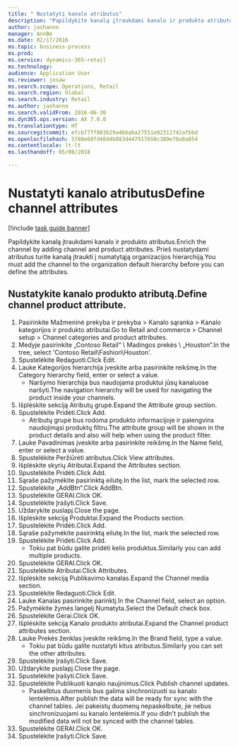 ```yaml
--- 
title: " Nustatyti kanalo atributus"
description: "Papildykite kanalą įtraukdami kanalo ir produkto atributus."
author: jashanno
manager: AnnBe
ms.date: 02/17/2016
ms.topic: business-process
ms.prod: 
ms.service: dynamics-365-retail
ms.technology: 
audience: Application User
ms.reviewer: josaw
ms.search.scope: Operations, Retail
ms.search.region: Global
ms.search.industry: Retail
ms.author: jashanno
ms.search.validFrom: 2016-06-30
ms.dyn365.ops.version: AX 7.0.0
ms.translationtype: HT
ms.sourcegitcommit: efcb77ff883b29a4bbaba27551e02311742afbbd
ms.openlocfilehash: 5f88e68fd40d4b883d447917650c389e78a8a854
ms.contentlocale: lt-lt
ms.lasthandoff: 05/08/2018

---
```

# <a name="define-channel-attributes"></a><span data-ttu-id="4cd69-103"> Nustatyti kanalo atributus</span><span class="sxs-lookup"><span data-stu-id="4cd69-103">Define channel attributes</span></span>

[!include [task guide banner](../includes/task-guide-banner.md)]

<span data-ttu-id="4cd69-104">Papildykite kanalą įtraukdami kanalo ir produkto atributus.</span><span class="sxs-lookup"><span data-stu-id="4cd69-104">Enrich the channel by adding channel and product attributes.</span></span> <span data-ttu-id="4cd69-105">Prieš nustatydami atributus turite kanalą įtraukti į numatytąją organizacijos hierarchiją.</span><span class="sxs-lookup"><span data-stu-id="4cd69-105">You must add the channel to the organization default hierarchy before you can define the attributes.</span></span>


## <a name="define-channel-product-attribute"></a><span data-ttu-id="4cd69-106">Nustatykite kanalo produkto atributą.</span><span class="sxs-lookup"><span data-stu-id="4cd69-106">Define channel product attribute.</span></span>
1. <span data-ttu-id="4cd69-107">Pasirinkite Mažmeninė prekyba ir prekyba > Kanalo sąranka > Kanalo kategorijos ir produkto atributai.</span><span class="sxs-lookup"><span data-stu-id="4cd69-107">Go to Retail and commerce > Channel setup > Channel categories and product attributes.</span></span>
2. <span data-ttu-id="4cd69-108">Medyje pasirinkite „Contoso Retail“ \ Madingos prekės \ „Houston“.</span><span class="sxs-lookup"><span data-stu-id="4cd69-108">In the tree, select 'Contoso Retail\Fashion\Houston'.</span></span>
3. <span data-ttu-id="4cd69-109">Spustelėkite Redaguoti.</span><span class="sxs-lookup"><span data-stu-id="4cd69-109">Click Edit.</span></span>
4. <span data-ttu-id="4cd69-110">Lauke Kategorijos hierarchija įveskite arba pasirinkite reikšmę.</span><span class="sxs-lookup"><span data-stu-id="4cd69-110">In the Category hierarchy field, enter or select a value.</span></span>
    * <span data-ttu-id="4cd69-111">Naršymo hierarchija bus naudojama produktui jūsų kanaluose naršyti.</span><span class="sxs-lookup"><span data-stu-id="4cd69-111">The navigation hierarchy will be used for navigating the product inside your channels.</span></span>  
5. <span data-ttu-id="4cd69-112">Išplėskite sekciją Atributų grupė.</span><span class="sxs-lookup"><span data-stu-id="4cd69-112">Expand the Attribute group section.</span></span>
6. <span data-ttu-id="4cd69-113">Spustelėkite Pridėti.</span><span class="sxs-lookup"><span data-stu-id="4cd69-113">Click Add.</span></span>
    * <span data-ttu-id="4cd69-114">Atributų grupė bus rodoma produkto informacijoje ir palengvins naudojimąsi produktų filtru.</span><span class="sxs-lookup"><span data-stu-id="4cd69-114">The attribute group will be shown in the product details and also will help when using the product filter.</span></span>  
7. <span data-ttu-id="4cd69-115">Lauke Pavadinimas įveskite arba pasirinkite reikšmę.</span><span class="sxs-lookup"><span data-stu-id="4cd69-115">In the Name field, enter or select a value.</span></span>
8. <span data-ttu-id="4cd69-116">Spustelėkite Peržiūrėti atributus.</span><span class="sxs-lookup"><span data-stu-id="4cd69-116">Click View attributes.</span></span>
9. <span data-ttu-id="4cd69-117">Išplėskite skyrių Atributai.</span><span class="sxs-lookup"><span data-stu-id="4cd69-117">Expand the Attributes section.</span></span>
10. <span data-ttu-id="4cd69-118">Spustelėkite Pridėti.</span><span class="sxs-lookup"><span data-stu-id="4cd69-118">Click Add.</span></span>
11. <span data-ttu-id="4cd69-119">Sąraše pažymėkite pasirinktą eilutę.</span><span class="sxs-lookup"><span data-stu-id="4cd69-119">In the list, mark the selected row.</span></span>
12. <span data-ttu-id="4cd69-120">Spustelėkite „AddBtn“.</span><span class="sxs-lookup"><span data-stu-id="4cd69-120">Click AddBtn.</span></span>
13. <span data-ttu-id="4cd69-121">Spustelėkite GERAI.</span><span class="sxs-lookup"><span data-stu-id="4cd69-121">Click OK.</span></span>
14. <span data-ttu-id="4cd69-122">Spustelėkite Įrašyti.</span><span class="sxs-lookup"><span data-stu-id="4cd69-122">Click Save.</span></span>
15. <span data-ttu-id="4cd69-123">Uždarykite puslapį.</span><span class="sxs-lookup"><span data-stu-id="4cd69-123">Close the page.</span></span>
16. <span data-ttu-id="4cd69-124">Išplėskite sekciją Produktai.</span><span class="sxs-lookup"><span data-stu-id="4cd69-124">Expand the Products section.</span></span>
17. <span data-ttu-id="4cd69-125">Spustelėkite Pridėti.</span><span class="sxs-lookup"><span data-stu-id="4cd69-125">Click Add.</span></span>
18. <span data-ttu-id="4cd69-126">Sąraše pažymėkite pasirinktą eilutę.</span><span class="sxs-lookup"><span data-stu-id="4cd69-126">In the list, mark the selected row.</span></span>
19. <span data-ttu-id="4cd69-127">Spustelėkite Pridėti.</span><span class="sxs-lookup"><span data-stu-id="4cd69-127">Click Add.</span></span>
    * <span data-ttu-id="4cd69-128">Tokiu pat būdu galite pridėti kelis produktus.</span><span class="sxs-lookup"><span data-stu-id="4cd69-128">Similarly you can add multiple products.</span></span>  
20. <span data-ttu-id="4cd69-129">Spustelėkite GERAI.</span><span class="sxs-lookup"><span data-stu-id="4cd69-129">Click OK.</span></span>
21. <span data-ttu-id="4cd69-130">Spustelėkite Atributai.</span><span class="sxs-lookup"><span data-stu-id="4cd69-130">Click Attributes.</span></span>
22. <span data-ttu-id="4cd69-131">Išplėskite sekciją Publikavimo kanalas.</span><span class="sxs-lookup"><span data-stu-id="4cd69-131">Expand the Channel media section.</span></span>
23. <span data-ttu-id="4cd69-132">Spustelėkite Redaguoti.</span><span class="sxs-lookup"><span data-stu-id="4cd69-132">Click Edit.</span></span>
24. <span data-ttu-id="4cd69-133">Lauke Kanalas pasirinkite parinktį.</span><span class="sxs-lookup"><span data-stu-id="4cd69-133">In the Channel field, select an option.</span></span>
25. <span data-ttu-id="4cd69-134">Pažymėkite žymės langelį Numatyta.</span><span class="sxs-lookup"><span data-stu-id="4cd69-134">Select the Default check box.</span></span>
26. <span data-ttu-id="4cd69-135">Spustelėkite Gerai.</span><span class="sxs-lookup"><span data-stu-id="4cd69-135">Click OK.</span></span>
27. <span data-ttu-id="4cd69-136">Išplėskite sekciją Kanalo produkto atributai.</span><span class="sxs-lookup"><span data-stu-id="4cd69-136">Expand the Channel product attributes section.</span></span>
28. <span data-ttu-id="4cd69-137">Lauke Prekės ženklas įveskite reikšmę.</span><span class="sxs-lookup"><span data-stu-id="4cd69-137">In the Brand field, type a value.</span></span>
    * <span data-ttu-id="4cd69-138">Tokiu pat būdu galite nustatyti kitus atributus.</span><span class="sxs-lookup"><span data-stu-id="4cd69-138">Similarly you can set the other attributes.</span></span>  
29. <span data-ttu-id="4cd69-139">Spustelėkite Įrašyti.</span><span class="sxs-lookup"><span data-stu-id="4cd69-139">Click Save.</span></span>
30. <span data-ttu-id="4cd69-140">Uždarykite puslapį.</span><span class="sxs-lookup"><span data-stu-id="4cd69-140">Close the page.</span></span>
31. <span data-ttu-id="4cd69-141">Spustelėkite Įrašyti.</span><span class="sxs-lookup"><span data-stu-id="4cd69-141">Click Save.</span></span>
32. <span data-ttu-id="4cd69-142">Spustelėkite Publikuoti kanalo naujinimus.</span><span class="sxs-lookup"><span data-stu-id="4cd69-142">Click Publish channel updates.</span></span>
    * <span data-ttu-id="4cd69-143">Paskelbtus duomenis bus galima sinchronizuoti su kanalo lentelėmis.</span><span class="sxs-lookup"><span data-stu-id="4cd69-143">After publish the data will be ready for sync with the channel tables.</span></span> <span data-ttu-id="4cd69-144">Jei pakeistų duomenų nepaskelbsite, jie nebus sinchronizuojami su kanalo lentelėmis.</span><span class="sxs-lookup"><span data-stu-id="4cd69-144">If you didn't publish the modified data will not be synced with the channel tables.</span></span>  
33. <span data-ttu-id="4cd69-145">Spustelėkite GERAI.</span><span class="sxs-lookup"><span data-stu-id="4cd69-145">Click OK.</span></span>
34. <span data-ttu-id="4cd69-146">Spustelėkite Įrašyti.</span><span class="sxs-lookup"><span data-stu-id="4cd69-146">Click Save.</span></span>


